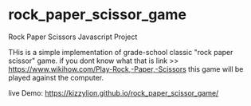 # rock_paper_scissor_game

Rock Paper Scissors Javascript Project

THis is a simple implementation of grade-school classic "rock paper scissor" game.
if you dont know what that is link >> https://www.wikihow.com/Play-Rock,-Paper,-Scissors
this game will be played against the computer.

live Demo: https://kizzylion.github.io/rock_paper_scissor_game/
